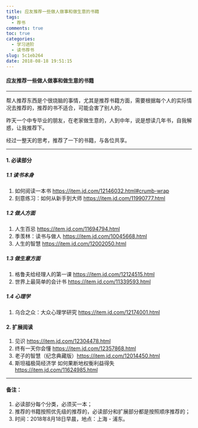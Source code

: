 ```yaml
---
title: 应友推荐一些做人做事和做生意的书籍
tags:
  - 荐书
comments: true
toc: true
categories:
  - 学习进阶
  - 读书荐书
slug: 5c1eb264
date: 2018-08-18 19:51:15
---
```

<script type="text/javascript" src="/js/src/bai.js"></script>

#### 应友推荐一些做人做事和做生意的书籍
---
>
帮人推荐东西是个很烧脑的事情，尤其是推荐书籍方面，需要根据每个人的实际情况去推荐的，推荐的书不适合，可能会害了别人的。

昨天一个中专毕业的朋友，在老家做生意的，人到中年，说是想读几年书，自我解惑，让我推荐下。

经过一整天的思考，推荐了一下的书籍，与各位共享。
>

---

#### 1. 必读部分
##### 1.1 读书本身
1. 如何阅读一本书 https://item.jd.com/12146032.html#crumb-wrap
2. 刻意练习：如何从新手到大师 https://item.jd.com/11990777.html

##### 1.2 做人方面
1. 人生百忌 https://item.jd.com/11694794.html
2. 季羡林：读书与做人 https://item.jd.com/10045668.html
3. 人生的智慧 https://item.jd.com/12002050.html

##### 1.3 做生意方面
1. 格鲁夫给经理人的第一课 https://item.jd.com/12124515.html
2. 世界上最简单的会计书 https://item.jd.com/11339593.html

##### 1.4 心理学
1. 乌合之众：大众心理学研究 https://item.jd.com/12174001.html

#### 2. 扩展阅读
1. 见识 https://item.jd.com/12304478.html
2. 终有一天你会懂 https://item.jd.com/12357868.html
3. 老子的智慧（纪念典藏版）https://item.jd.com/12014450.html
4. 斯坦福极简经济学 如何果断地权衡利益得失 https://item.jd.com/11624985.html

---
#### 备注：
1. 必读部分每个分类，必须买一本；
2. 推荐的书籍按照优先级的推荐的，必读部分和扩展部分都是按照顺序推荐的；
4. 时间：2018年8月18日早晨，地点：上海 - 浦东。
